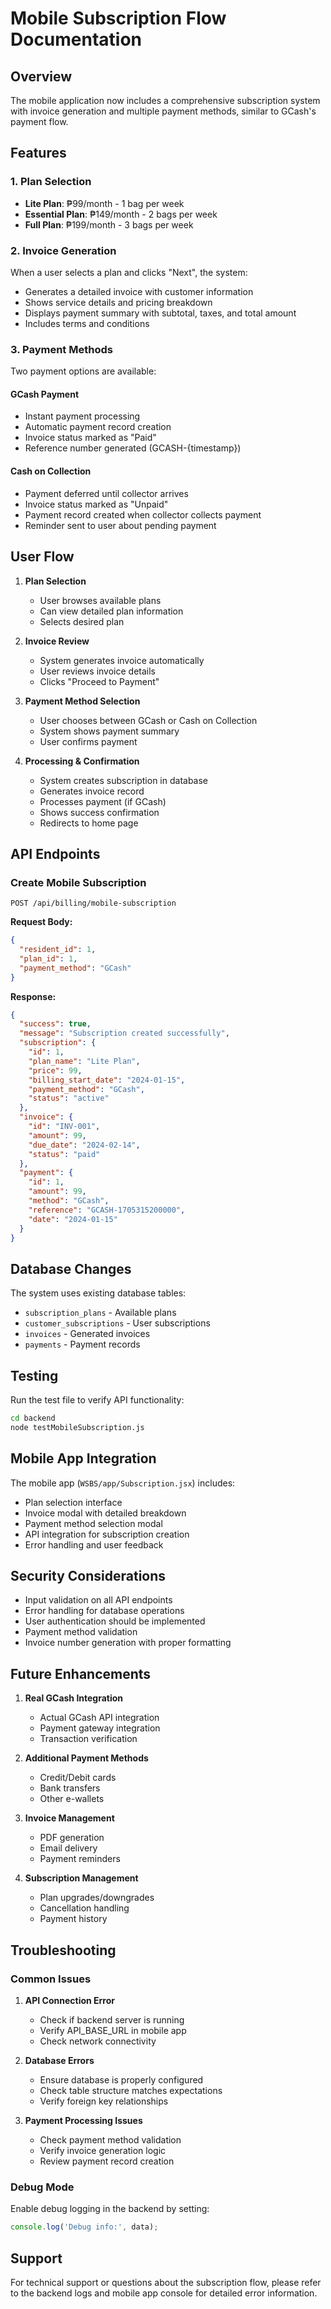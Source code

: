 # Mobile Subscription Flow Documentation

## Overview
The mobile application now includes a comprehensive subscription system with invoice generation and multiple payment methods, similar to GCash's payment flow.

## Features

### 1. Plan Selection
- **Lite Plan**: ₱99/month - 1 bag per week
- **Essential Plan**: ₱149/month - 2 bags per week  
- **Full Plan**: ₱199/month - 3 bags per week

### 2. Invoice Generation
When a user selects a plan and clicks "Next", the system:
- Generates a detailed invoice with customer information
- Shows service details and pricing breakdown
- Displays payment summary with subtotal, taxes, and total amount
- Includes terms and conditions

### 3. Payment Methods
Two payment options are available:

#### GCash Payment
- Instant payment processing
- Automatic payment record creation
- Invoice status marked as "Paid"
- Reference number generated (GCASH-{timestamp})

#### Cash on Collection
- Payment deferred until collector arrives
- Invoice status marked as "Unpaid"
- Payment record created when collector collects payment
- Reminder sent to user about pending payment

## User Flow

1. **Plan Selection**
   - User browses available plans
   - Can view detailed plan information
   - Selects desired plan

2. **Invoice Review**
   - System generates invoice automatically
   - User reviews invoice details
   - Clicks "Proceed to Payment"

3. **Payment Method Selection**
   - User chooses between GCash or Cash on Collection
   - System shows payment summary
   - User confirms payment

4. **Processing & Confirmation**
   - System creates subscription in database
   - Generates invoice record
   - Processes payment (if GCash)
   - Shows success confirmation
   - Redirects to home page

## API Endpoints

### Create Mobile Subscription
```
POST /api/billing/mobile-subscription
```

**Request Body:**
```json
{
  "resident_id": 1,
  "plan_id": 1,
  "payment_method": "GCash"
}
```

**Response:**
```json
{
  "success": true,
  "message": "Subscription created successfully",
  "subscription": {
    "id": 1,
    "plan_name": "Lite Plan",
    "price": 99,
    "billing_start_date": "2024-01-15",
    "payment_method": "GCash",
    "status": "active"
  },
  "invoice": {
    "id": "INV-001",
    "amount": 99,
    "due_date": "2024-02-14",
    "status": "paid"
  },
  "payment": {
    "id": 1,
    "amount": 99,
    "method": "GCash",
    "reference": "GCASH-1705315200000",
    "date": "2024-01-15"
  }
}
```

## Database Changes

The system uses existing database tables:
- `subscription_plans` - Available plans
- `customer_subscriptions` - User subscriptions
- `invoices` - Generated invoices
- `payments` - Payment records

## Testing

Run the test file to verify API functionality:
```bash
cd backend
node testMobileSubscription.js
```

## Mobile App Integration

The mobile app (`WSBS/app/Subscription.jsx`) includes:
- Plan selection interface
- Invoice modal with detailed breakdown
- Payment method selection modal
- API integration for subscription creation
- Error handling and user feedback

## Security Considerations

- Input validation on all API endpoints
- Error handling for database operations
- User authentication should be implemented
- Payment method validation
- Invoice number generation with proper formatting

## Future Enhancements

1. **Real GCash Integration**
   - Actual GCash API integration
   - Payment gateway integration
   - Transaction verification

2. **Additional Payment Methods**
   - Credit/Debit cards
   - Bank transfers
   - Other e-wallets

3. **Invoice Management**
   - PDF generation
   - Email delivery
   - Payment reminders

4. **Subscription Management**
   - Plan upgrades/downgrades
   - Cancellation handling
   - Payment history

## Troubleshooting

### Common Issues

1. **API Connection Error**
   - Check if backend server is running
   - Verify API_BASE_URL in mobile app
   - Check network connectivity

2. **Database Errors**
   - Ensure database is properly configured
   - Check table structure matches expectations
   - Verify foreign key relationships

3. **Payment Processing Issues**
   - Check payment method validation
   - Verify invoice generation logic
   - Review payment record creation

### Debug Mode

Enable debug logging in the backend by setting:
```javascript
console.log('Debug info:', data);
```

## Support

For technical support or questions about the subscription flow, please refer to the backend logs and mobile app console for detailed error information. 